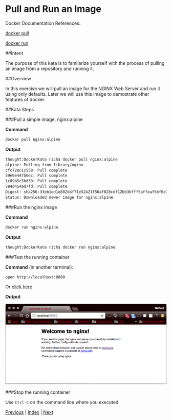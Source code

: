 # Pull and Run an Image

Docker Documentation References:

[docker pull](https://docs.docker.com/engine/reference/commandline/pull/)

[docker run](https://docs.docker.com/engine/reference/commandline/run/)

##Intent

The purpose of this kata is to familarize yourself with the process of pulling an image from a repository and running it.

##Overview

In this exercise we will pull an image for the NGINX Web Server and run it using only defaults. Later we will use this image to demostrate other features of docker.

##Kata Steps

###Pull a simple image, nginx:alpine

**Command**

```bash
docker pull nginx:alpine
```

**Output**

```bash
thought:DockerKata rich$ docker pull nginx:alpine
alpine: Pulling from library/nginx
cfc728c1c558: Pull complete
59e0e447b6ec: Pull complete
1c89b5c5bd38: Pull complete
584d454ad7fd: Pull complete
Digest: sha256:33eb1ed1e802d4f71e52421f56af028cdf12bb3bfff5affeaf5bf0e328ffa1bc
Status: Downloaded newer image for nginx:alpine
```

###Run the nginx image

**Command**

```bash
docker run nginx:alpine
```

**Output**

```bash
thought:DockerKata rich$ docker run nginx:alpine
```

###Test the running container

**Command** (in another terminal):

```bash
open http://localhost:8080
```

Or [click here](http://localhost:8080)

**Output**

![NGINX Screen Shot](screenshots/image_pull_and_run_kata_nginx_verification.png)

###Stop the running container

Use `Ctrl-C` on the command line where you executed 

[Previous](#) | [Index](README.md) | [Next](2_list_images.md)

